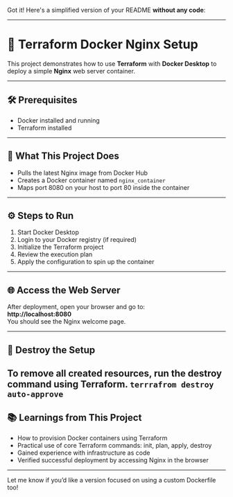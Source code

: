 Got it! Here's a simplified version of your README **without any code**:

---

# 🚀 Terraform Docker Nginx Setup

This project demonstrates how to use **Terraform** with **Docker Desktop** to deploy a simple **Nginx** web server container.

---

## 🛠️ Prerequisites

- Docker installed and running  
- Terraform installed  

---

## 📌 What This Project Does

- Pulls the latest Nginx image from Docker Hub  
- Creates a Docker container named `nginx_container`  
- Maps port 8080 on your host to port 80 inside the container  

---

## ⚙️ Steps to Run

1. Start Docker Desktop  
2. Login to your Docker registry (if required)  
3. Initialize the Terraform project  
4. Review the execution plan  
5. Apply the configuration to spin up the container  

---

## 🌐 Access the Web Server

After deployment, open your browser and go to:  
**http://localhost:8080**  
You should see the Nginx welcome page.

---

## 🧹 Destroy the Setup

To remove all created resources, run the destroy command using Terraform.
`terrrafrom destroy auto-approve`
---

## 📚 Learnings from This Project

- How to provision Docker containers using Terraform  
- Practical use of core Terraform commands: init, plan, apply, destroy  
- Gained experience with infrastructure as code  
- Verified successful deployment by accessing Nginx in the browser  

---

Let me know if you’d like a version focused on using a custom Dockerfile too!